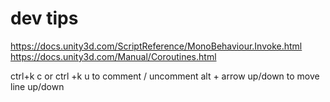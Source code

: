 
# dev tips


https://docs.unity3d.com/ScriptReference/MonoBehaviour.Invoke.html
https://docs.unity3d.com/Manual/Coroutines.html


ctrl+k c  or ctrl +k u to comment / uncomment
alt + arrow up/down to move line up/down
